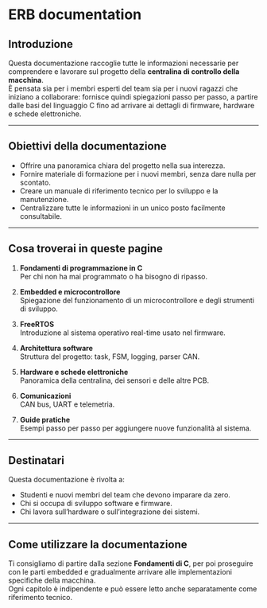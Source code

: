 # ERB documentation

## Introduzione

Questa documentazione raccoglie tutte le informazioni necessarie per comprendere e lavorare sul progetto della **centralina di controllo della macchina**.  
È pensata sia per i membri esperti del team sia per i nuovi ragazzi che iniziano a collaborare: fornisce quindi spiegazioni passo per passo, a partire dalle basi del linguaggio C fino ad arrivare ai dettagli di firmware, hardware e schede elettroniche.

---

## Obiettivi della documentazione

- Offrire una panoramica chiara del progetto nella sua interezza.  
- Fornire materiale di formazione per i nuovi membri, senza dare nulla per scontato.  
- Creare un manuale di riferimento tecnico per lo sviluppo e la manutenzione.  
- Centralizzare tutte le informazioni in un unico posto facilmente consultabile.  

---

## Cosa troverai in queste pagine

1. **Fondamenti di programmazione in C**  
   Per chi non ha mai programmato o ha bisogno di ripasso.  

2. **Embedded e microcontrollore**  
   Spiegazione del funzionamento di un microcontrollore e degli strumenti di sviluppo.  

3. **FreeRTOS**  
   Introduzione al sistema operativo real-time usato nel firmware.  

4. **Architettura software**  
   Struttura del progetto: task, FSM, logging, parser CAN.  

5. **Hardware e schede elettroniche**  
   Panoramica della centralina, dei sensori e delle altre PCB.  

6. **Comunicazioni**  
   CAN bus, UART e telemetria.  

7. **Guide pratiche**  
   Esempi passo per passo per aggiungere nuove funzionalità al sistema.  

---

## Destinatari

Questa documentazione è rivolta a:
- Studenti e nuovi membri del team che devono imparare da zero.  
- Chi si occupa di sviluppo software e firmware.  
- Chi lavora sull’hardware o sull’integrazione dei sistemi.  

---

## Come utilizzare la documentazione

Ti consigliamo di partire dalla sezione **Fondamenti di C**, per poi proseguire con le parti embedded e gradualmente arrivare alle implementazioni specifiche della macchina.  
Ogni capitolo è indipendente e può essere letto anche separatamente come riferimento tecnico.
